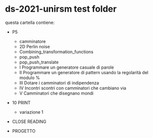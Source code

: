 # ds-2021-unirsm test folder

questa cartella contiene:

* P5
   * camminatore
   * 2D Perlin noise
   * Combining_transformation_functions
   * pop_push
   * pop_push_translate
   * I Programmare un generatore casuale di parole
   * II Programmare un generatore di pattern usando la regolarità del modulo %
   * III Dotare i camminatori di indipendenza
   * IV Incontri scontri con camminatori che cambiano via
   * V Camminatori che disegnano mondi

* 10 PRINT
   * variazione 1
 
* CLOSE READING

* PROGETTO
